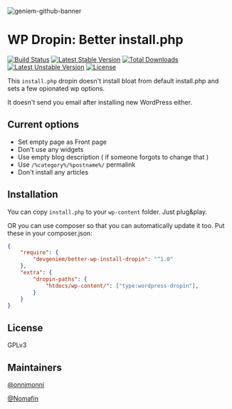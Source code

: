 ![geniem-github-banner](https://cloud.githubusercontent.com/assets/5691777/14319886/9ae46166-fc1b-11e5-9630-d60aa3dc4f9e.png)
# WP Dropin: Better install.php
[![Build Status](https://travis-ci.org/devgeniem/better-wp-install-dropin.svg?branch=master)](https://travis-ci.org/devgeniem/better-wp-install-dropin) [![Latest Stable Version](https://poser.pugx.org/devgeniem/better-wp-install-dropin/v/stable)](https://packagist.org/packages/devgeniem/better-wp-install-dropin) [![Total Downloads](https://poser.pugx.org/devgeniem/better-wp-install-dropin/downloads)](https://packagist.org/packages/devgeniem/better-wp-install-dropin) [![Latest Unstable Version](https://poser.pugx.org/devgeniem/better-wp-install-dropin/v/unstable)](https://packagist.org/packages/devgeniem/better-wp-install-dropin) [![License](https://poser.pugx.org/devgeniem/better-wp-install-dropin/license)](https://packagist.org/packages/devgeniem/better-wp-install-dropin)

This `install.php` dropin doesn't install bloat from default install.php and sets a few opionated wp options.

It doesn't send you email after installing new WordPress either.

## Current options
- Set empty page as Front page
- Don't use any widgets
- Use empty blog description ( if someone forgots to change that )
- Use `/%category%/%postname%/` permalink
- Don't install any articles

## Installation
You can copy `install.php` to your `wp-content` folder. Just plug&play.

OR you can use composer so that you can automatically update it too. Put these in your composer.json:
```json
{
    "require": {
        "devgeniem/better-wp-install-dropin": "^1.0"
    },
    "extra": {
        "dropin-paths": {
            "htdocs/wp-content/": ["type:wordpress-dropin"],
        }
    }
}
```

## License
GPLv3

## Maintainers
[@onnimonni](https://github.com/onnimonni)

[@Nomafin](https://github.com/Nomafin)
